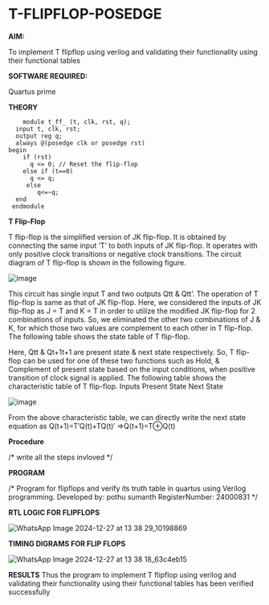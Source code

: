 # T-FLIPFLOP-POSEDGE

**AIM:**

To implement  T flipflop using verilog and validating their functionality using their functional tables

**SOFTWARE REQUIRED:**

Quartus prime

**THEORY**


        module t_ff_ (t, clk, rst, q);
      input t, clk, rst;
      output reg q;
      always @(posedge clk or posedge rst) 
    begin
        if (rst)
          q <= 0; // Reset the flip-flop
        else if (t==0)
          q <= q; 
         else
            q<=~q;
      end
     endmodule
**T Flip-Flop**

T flip-flop is the simplified version of JK flip-flop. It is obtained by connecting the same input ‘T’ to both inputs of JK flip-flop. It operates with only positive clock transitions or negative clock transitions. The circuit diagram of T flip-flop is shown in the following figure.

![image](https://github.com/naavaneetha/T-FLIPFLOP-POSEDGE/assets/154305477/458a68fe-2d08-4a9d-ac4f-7ae0480ce0bd)

 
This circuit has single input T and two outputs Qtt & Qtt’. The operation of T flip-flop is same as that of JK flip-flop. Here, we considered the inputs of JK flip-flop as J = T and K = T in order to utilize the modified JK flip-flop for 2 combinations of inputs. So, we eliminated the other two combinations of J & K, for which those two values are complement to each other in T flip-flop. The following table shows the state table of T flip-flop.

Here, Qtt & Qt+1t+1 are present state & next state respectively. So, T flip-flop can be used for one of these two functions such as Hold, & Complement of present state based on the input conditions, when positive transition of clock signal is applied. The following table shows the characteristic table of T flip-flop. Inputs Present State Next State

![image](https://github.com/naavaneetha/T-FLIPFLOP-POSEDGE/assets/154305477/cdd7fb32-539f-4b66-bb8d-f305a153c886)

 
From the above characteristic table, we can directly write the next state equation as Q(t+1)=T′Q(t)+TQ(t)′ ⇒Q(t+1)=T⊕Q(t)

**Procedure**

/* write all the steps invloved */

**PROGRAM**

/* Program for flipflops and verify its truth table in quartus using Verilog programming.
Developed by: pothu sumanth
RegisterNumber: 24000831
*/

**RTL LOGIC FOR FLIPFLOPS**


![WhatsApp Image 2024-12-27 at 13 38 29_10198869](https://github.com/user-attachments/assets/ce833c93-fa11-4442-b9bc-1efdab5d9047)



**TIMING DIGRAMS FOR FLIP FLOPS**


![WhatsApp Image 2024-12-27 at 13 38 18_63c4eb15](https://github.com/user-attachments/assets/20c15128-4cde-45a1-942d-01158d0961a4)




**RESULTS**
Thus the program to implement T flipflop using verilog and validating their
 functionality using their functional tables has been verified successfully
